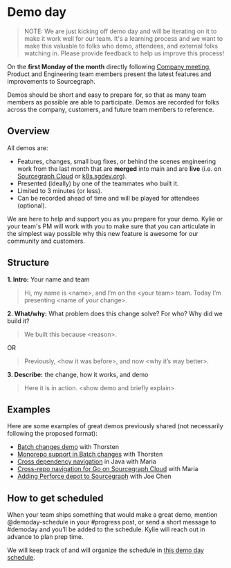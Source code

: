 # Demo day

> NOTE: We are just kicking off demo day and will be iterating on it to make it work well for our team. It's a learning process and we want to make this valuable to folks who demo, attendees, and external folks watching in. Please provide feedback to help us improve this process!

On the **first Monday of the month** directly following [Company meeting](../communication/company_meeting.md), Product and Engineering team members present the latest features and improvements to Sourcegraph.

Demos should be short and easy to prepare for, so that as many team members as possible are able to participate. Demos are recorded for folks across the company, customers, and future team members to reference.

## Overview

All demos are:

- Features, changes, small bug fixes, or behind the scenes engineering work from the last month that are **merged** into main and are **live** (i.e. on [Sourcegraph Cloud](https://sourcegraph.com/search) or [k8s.sgdev.org](https://k8s.sgdev.org)).
- Presented (ideally) by one of the teammates who built it.
- Limited to 3 minutes (or less).
- Can be recorded ahead of time and will be played for attendees (optional).

We are here to help and support you as you prepare for your demo. Kylie or your team's PM will work with you to make sure that you can articulate in the simplest way possible why this new feature is awesome for our community and customers.

## Structure

**1. Intro:** Your name and team

> Hi, my name is \<name>, and I’m on the \<your team> team. Today I’m presenting \<name of your change>.

**2. What/why:** What problem does this change solve? For who? Why did we build it?

> We built this because \<reason>.

OR

> Previously, \<how it was before>, and now \<why it’s way better>.

**3. Describe:** the change, how it works, and demo

> Here it is in action. \<show demo and briefly explain>

## Examples

Here are some examples of great demos previously shared (not necessarily following the proposed format):

- [Batch changes demo](https://sourcegraph.slack.com/files/UHTSAHETD/F01QM8NGACF/batch_changes_demo_video.mp4) with Thorsten
- [Monorepo support in Batch changes](https://files.slack.com/files-pri/T02FSM7DL-F01TXBVSXJA/monorepo-support.mp4) with Thorsten
- [Cross dependency navigation](https://www.loom.com/share/446e0fc1df3d4bc4bf7bb6bd044573bc) in Java with Maria
- [Cross-repo navigation for Go on Sourcegraph Cloud](https://www.loom.com/share/a2ef32a776624186a6c7b67387388b47) with Maria
- [Adding Perforce depot to Sourcegraph](https://sourcegraph.slack.com/archives/C89KCDK5J/p1618332980200000) with Joe Chen

## How to get scheduled

When your team ships something that would make a great demo, mention @demoday-schedule in your #progress post, or send a short message to #demoday and you’ll be added to the schedule. Kylie will reach out in advance to plan prep time.

We will keep track of and will organize the schedule in [this demo day schedule](https://docs.google.com/spreadsheets/d/1Te8HQXbUP-LZzoeSG90sN_dWyRgvZEB96uJoKPNbZqg/edit?usp=sharing).
